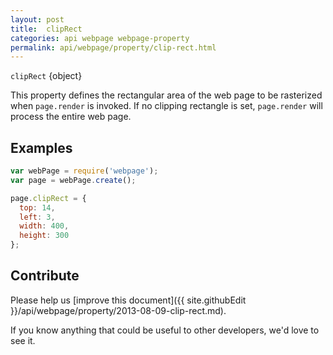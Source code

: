 ```yaml
---
layout: post
title:  clipRect
categories: api webpage webpage-property
permalink: api/webpage/property/clip-rect.html
---
```


`clipRect` {object}

This property defines the rectangular area of the web page to be rasterized when `page.render` is invoked. If no clipping rectangle is set, `page.render` will process the entire web page.

## Examples

```javascript
var webPage = require('webpage');
var page = webPage.create();

page.clipRect = {
  top: 14,
  left: 3,
  width: 400,
  height: 300
};
```

## Contribute

Please help us [improve this document]({{ site.githubEdit }}/api/webpage/property/2013-08-09-clip-rect.md).

If you know anything that could be useful to other developers, we'd love to see it.


